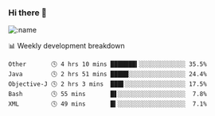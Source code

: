 ### Hi there 👋

<!--
**lv2020/lv2020** is a ✨ _special_ ✨ repository because its `README.md` (this file) appears on your GitHub profile.

Here are some ideas to get you started:

- 🔭 I’m currently working on ...
- 🌱 I’m currently learning ...
- 👯 I’m looking to collaborate on ...
- 🤔 I’m looking for help with ...
- 💬 Ask me about ...
- 📫 How to reach me: ...
- 😄 Pronouns: ...
- ⚡ Fun fact: ...
-->
![:name](https://count.getloli.com/get/@:lv2020)
 <!-- waka-box start -->
📊 Weekly development breakdown
```text
Other       🕓 4 hrs 10 mins ███████▍░░░░░░░░░░░░░ 35.5%
Java        🕓 2 hrs 51 mins █████░░░░░░░░░░░░░░░░ 24.4%
Objective-J 🕓 2 hrs 3 mins  ███▋░░░░░░░░░░░░░░░░░ 17.5%
Bash        🕓 55 mins       █▋░░░░░░░░░░░░░░░░░░░  7.8%
XML         🕓 49 mins       █▍░░░░░░░░░░░░░░░░░░░  7.1%
```
<!-- Powered by https://github.com/YouEclipse/waka-box-go . -->
<!-- waka-box end -->
